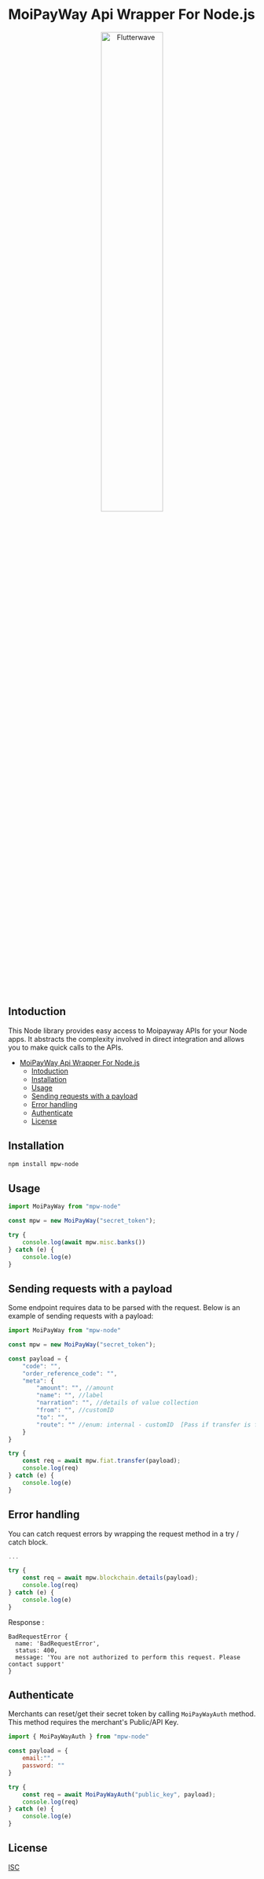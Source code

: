 # MoiPayWay Api Wrapper For Node.js

<p align="center">
    <img title="Flutterwave" src="https://moipayway.com/image/logo-main-black.png" width="50%"/>
</p>

## Intoduction

This Node library provides easy access to Moipayway APIs for your Node apps. It abstracts the complexity involved in direct integration and allows you to make quick calls to the APIs.


- [MoiPayWay Api Wrapper For Node.js](#moipayway-api-wrapper-for-nodejs)
  - [Intoduction](#intoduction)
  - [Installation](#installation)
  - [Usage](#usage)
  - [Sending requests with a payload](#sending-requests-with-a-payload)
  - [Error handling](#error-handling)
  - [Authenticate](#authenticate)
  - [License](#license)


## Installation

```bash
npm install mpw-node
```

## Usage

```javascript
import MoiPayWay from "mpw-node"

const mpw = new MoiPayWay("secret_token");

try {
    console.log(await mpw.misc.banks())
} catch (e) {
    console.log(e)
}

```

## Sending requests with a payload

Some endpoint requires data to be parsed with the request. Below is an example of sending requests with a payload:

```javascript
import MoiPayWay from "mpw-node"

const mpw = new MoiPayWay("secret_token");

const payload = {
    "code": "",
    "order_reference_code": "",
    "meta": {
        "amount": "", //amount
        "name": "", //label
        "narration": "", //details of value collection
        "from": "", //customID
        "to": "",
        "route": "" //enum: internal - customID  [Pass if transfer is from one wallet to another wallet within MoiPayWay] or external pass settlement account ID
    }
}

try {
    const req = await mpw.fiat.transfer(payload);
    console.log(req)
} catch (e) {
    console.log(e)
}

```

## Error handling

You can catch request errors by wrapping the request method in a try / catch block.

```javascript
...

try {
    const req = await mpw.blockchain.details(payload);
    console.log(req)
} catch (e) {
    console.log(e)
}

```

Response :
```console
BadRequestError {
  name: 'BadRequestError',
  status: 400,
  message: 'You are not authorized to perform this request. Please contact support'
}
```

## Authenticate
Merchants can reset/get their secret token by calling `MoiPayWayAuth` method. This method requires the merchant's Public/API Key.

```javascript
import { MoiPayWayAuth } from "mpw-node"

const payload = {
    email:"", 
    password: ""
}

try {
    const req = await MoiPayWayAuth("public_key", payload); 
    console.log(req)
} catch (e) {
    console.log(e)
}

```


## License

[ISC](https://choosealicense.com/licenses/isc/)
